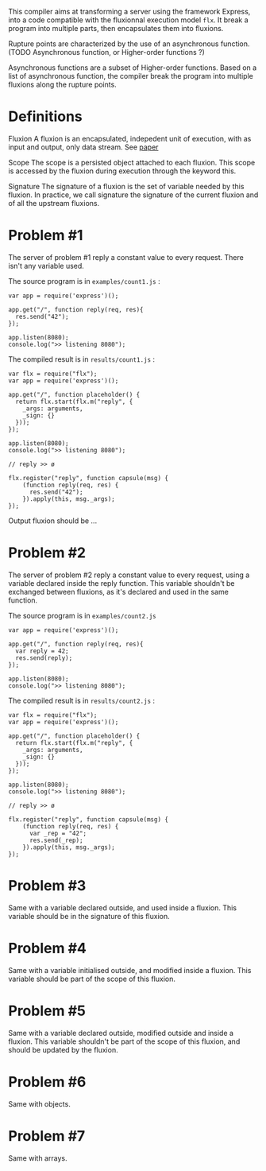 This compiler aims at transforming a server using the framework Express, into a code compatible with the fluxionnal execution model `flx`.
It break a program into multiple parts, then encapsulates them into fluxions.

Rupture points are characterized by the use of an asynchronous function.
(TODO Asynchronous function, or Higher-order functions ?)

Asynchronous functions are a subset of Higher-order functions.
Based on a list of asynchronous function, the compiler break the program into multiple fluxions along the rupture points.

# Definitions

Fluxion
A fluxion is an encapsulated, indepedent unit of execution, with as input and output, only data stream.
See [paper]()

Scope
The scope is a persisted object attached to each fluxion.
This scope is accessed by the fluxion during execution through the keyword this.

Signature
The signature of a fluxion is the set of variable needed by this fluxion.
In practice, we call signature the signature of the current fluxion and of all the upstream fluxions.


# Problem #1

The server of problem #1 reply a constant value to every request.
There isn't any variable used.


The source program is in `examples/count1.js` :

```
var app = require('express')();

app.get("/", function reply(req, res){
  res.send("42");
});

app.listen(8080);
console.log(">> listening 8080");
```

The compiled result is in `results/count1.js` :


```
var flx = require("flx");
var app = require('express')();

app.get("/", function placeholder() {
  return flx.start(flx.m("reply", {
    _args: arguments,
    _sign: {}
  }));
});

app.listen(8080);
console.log(">> listening 8080");

// reply >> ø

flx.register("reply", function capsule(msg) {
    (function reply(req, res) {
      res.send("42");
    }).apply(this, msg._args);
});
```

Output fluxion should be ...


# Problem #2

The server of problem #2 reply a constant value to every request, using a variable declared inside the reply function.
This variable shouldn't be exchanged between fluxions, as it's declared and used in the same function.

The source program is in `examples/count2.js`

```
var app = require('express')();

app.get("/", function reply(req, res){
  var reply = 42;
  res.send(reply);
});

app.listen(8080);
console.log(">> listening 8080");
```

The compiled result is in `results/count2.js`  :


```
var flx = require("flx");
var app = require('express')();

app.get("/", function placeholder() {
  return flx.start(flx.m("reply", {
    _args: arguments,
    _sign: {}
  }));
});

app.listen(8080);
console.log(">> listening 8080");

// reply >> ø

flx.register("reply", function capsule(msg) {
    (function reply(req, res) {
      var _rep = "42";
      res.send(_rep);
    }).apply(this, msg._args);
});
```


# Problem #3

Same with a variable declared outside, and used inside a fluxion.
This variable should be in the signature of this fluxion.


# Problem #4

Same with a variable initialised outside, and modified inside a fluxion.
This variable should be part of the scope of this fluxion.

# Problem #5

Same with a variable declared outside, modified outside and inside a fluxion.
This variable shouldn't be part of the scope of this fluxion, and should be updated by the fluxion.


# Problem #6

Same with objects.


# Problem #7

Same with arrays.